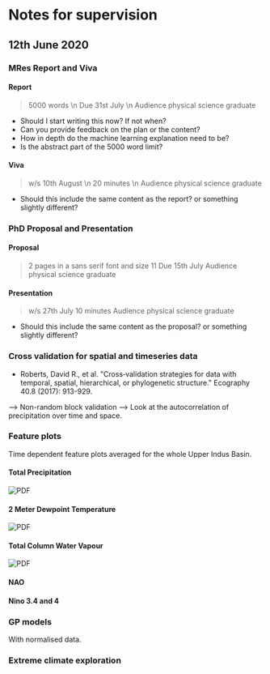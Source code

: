 # Notes for supervision

## 12th June 2020

### MRes Report and Viva

#### Report

> 5000 words \n
> Due 31st July \n
> Audience physical science graduate

* Should I start writing this now? If not when?
* Can you provide feedback on the plan or the content?
* How in depth do the machine learning explanation need to be?
* Is the abstract part of the 5000 word limit?

#### Viva

> w/s 10th August \n
> 20 minutes \n
> Audience physical science graduate

* Should this include the same content as the report? or something slightly different?

### PhD Proposal and Presentation

#### Proposal

> 2 pages in a sans serif font and size 11
> Due 15th July
> Audience physical science graduate

#### Presentation

> w/s 27th July
> 10 minutes
> Audience physical science graduate

* Should this include the same content as the proposal? or something slightly different?

### Cross validation for spatial and timeseries data

* Roberts, David R., et al. "Cross‐validation strategies for data with temporal, spatial, hierarchical, or phylogenetic structure." Ecography 40.8 (2017): 913-929.

--> Non-random block validation
--> Look at the autocorrelation of precipitation over time and space.

### Feature plots

Time dependent feature plots averaged for the whole Upper Indus Basin.

#### Total Precipitation

![PDF](https://dl.dropboxusercontent.com/s/telbohk3r30bb6q/Screenshot%202020-06-08%20at%2019.39.55.png?dl=0)

#### 2 Meter Dewpoint Temperature

![PDF](https://dl.dropboxusercontent.com/s/tnsnik5krfbbw9s/Screenshot%202020-06-08%20at%2019.37.49.png?dl=0)

#### Total Column Water Vapour

![PDF](https://dl.dropboxusercontent.com/s/gep4avb73qhx2p6/Screenshot%202020-06-08%20at%2020.05.50.png?dl=0)

#### NAO

#### Nino 3.4 and 4

### GP models

With normalised data. 

### Extreme climate exploration
